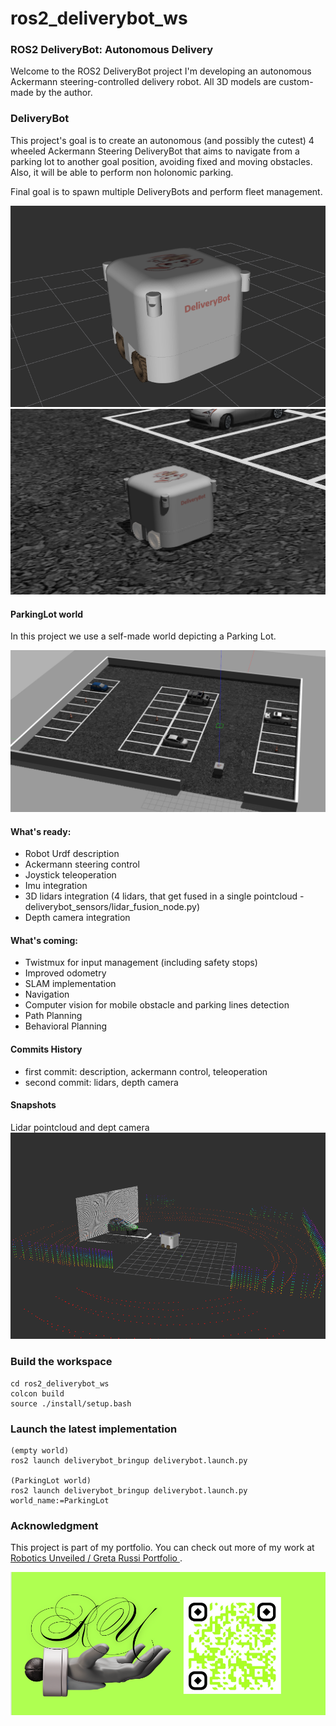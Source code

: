 # ros2_deliverybot_ws

### ROS2 DeliveryBot: Autonomous Delivery 
Welcome to the ROS2 DeliveryBot project
I'm developing an autonomous Ackermann steering-controlled delivery robot. All 3D models are custom-made by the author.


### DeliveryBot

This project's goal is to create an autonomous (and possibly the cutest) 4 wheeled Ackermann Steering DeliveryBot that aims to navigate from a parking lot to another goal position, avoiding fixed and moving obstacles. Also, it will be able to perform non holonomic parking.

Final goal is to spawn multiple DeliveryBots and perform fleet management.


<img src="imgs/deliverybot.png" alt="DeliveryBot">
<img src="imgs/deliverybot2.png" alt="DeliveryBot in ParkingLot world">

#### ParkingLot world
In this project we use a self-made world depicting a Parking Lot.

<img src="imgs/parkinglot.png" alt="DeliveryBot in ParkingLot world">



#### What's ready:
- Robot Urdf description
- Ackermann steering control
- Joystick teleoperation 
- Imu integration
- 3D lidars integration (4 lidars, that get fused in a single pointcloud - deliverybot_sensors/lidar_fusion_node.py)
- Depth camera integration

#### What's coming:
- Twistmux for input management (including safety stops)
- Improved odometry
- SLAM implementation
- Navigation
- Computer vision for mobile obstacle and parking lines detection
- Path Planning
- Behavioral Planning

#### Commits History
- first commit: description, ackermann control, teleoperation
- second commit: lidars, depth camera

#### Snapshots
Lidar pointcloud and dept camera
<img src="imgs/lidar_depth_camera.png" alt="DeliveryBot in ParkingLot world">


### Build the workspace
```
cd ros2_deliverybot_ws
colcon build
source ./install/setup.bash
```

### Launch the latest implementation
```
(empty world)
ros2 launch deliverybot_bringup deliverybot.launch.py

(ParkingLot world)
ros2 launch deliverybot_bringup deliverybot.launch.py world_name:=ParkingLot

```

### Acknowledgment

This project is part of my portfolio. You can check out more of my work at [Robotics Unveiled / Greta Russi Portfolio ](https://www.roboticsunveiled.com/portfolio/).

<img src="imgs/roboticsunveiled.png" alt="Roboticsunveiled">

